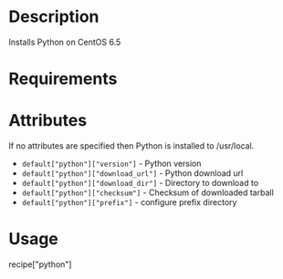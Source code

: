 Description
===========
Installs Python on CentOS 6.5

Requirements
============

Attributes
==========
If no attributes are specified then Python is installed to /usr/local.

* `default["python"]["version"]` - Python version
* `default["python"]["download_url"]` - Python download url
* `default["python"]["download_dir"]` - Directory to download to
* `default["python"]["checksum"]` - Checksum of downloaded tarball
* `default["python"]["prefix"]` - configure prefix directory

Usage
=====
recipe["python"]
